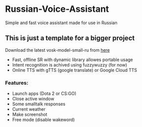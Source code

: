 # Russian-Voice-Assistant
Simple and fast voice assistant made for use in Russian


## This is just a template for a bigger project
Download the latest vosk-model-small-ru from [here](https://alphacephei.com/vosk/models)

* Fast, offline SR with dynamic library allowes portable usage
* Intent recognition is achived using fuzzywuzzy (for now)
* Online TTS with gTTS (google translate) or Google Cloud TTS

### Features:
* Launch apps (Dota 2 or CS:GO)
* Close active window
* Some smalltalk responses
* Current weather
* Make screenshot
* Free mode (disable wakeword)
